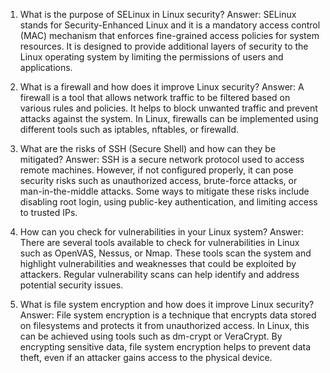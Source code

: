 1. What is the purpose of SELinux in Linux security?
Answer: SELinux stands for Security-Enhanced Linux and it is a mandatory access control (MAC) mechanism that enforces fine-grained access policies for system resources. It is designed to provide additional layers of security to the Linux operating system by limiting the permissions of users and applications.

2. What is a firewall and how does it improve Linux security?
Answer: A firewall is a tool that allows network traffic to be filtered based on various rules and policies. It helps to block unwanted traffic and prevent attacks against the system. In Linux, firewalls can be implemented using different tools such as iptables, nftables, or firewalld.

3. What are the risks of SSH (Secure Shell) and how can they be mitigated?
Answer: SSH is a secure network protocol used to access remote machines. However, if not configured properly, it can pose security risks such as unauthorized access, brute-force attacks, or man-in-the-middle attacks. Some ways to mitigate these risks include disabling root login, using public-key authentication, and limiting access to trusted IPs.

4. How can you check for vulnerabilities in your Linux system?
Answer: There are several tools available to check for vulnerabilities in Linux such as OpenVAS, Nessus, or Nmap. These tools scan the system and highlight vulnerabilities and weaknesses that could be exploited by attackers. Regular vulnerability scans can help identify and address potential security issues.

5. What is file system encryption and how does it improve Linux security?
Answer: File system encryption is a technique that encrypts data stored on filesystems and protects it from unauthorized access. In Linux, this can be achieved using tools such as dm-crypt or VeraCrypt. By encrypting sensitive data, file system encryption helps to prevent data theft, even if an attacker gains access to the physical device.